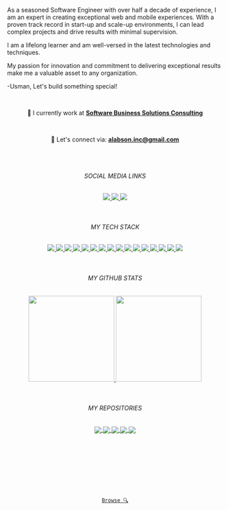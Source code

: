 <p align="left">
As a seasoned Software Engineer with over half a decade of experience, I am an expert in creating exceptional web and mobile experiences. With a proven track record in start-up and scale-up environments, I can lead complex projects and drive results with minimal supervision.

I am a lifelong learner and am well-versed in the latest technologies and techniques. 

My passion for innovation and commitment to delivering exceptional results make me a valuable asset to any organization.


-Usman, Let's build something special!
</p>
<br/>

<p align="center">
🏢 I currently work at <a href="https://www.sbsc.com/"><strong>Software Business Solutions Consulting</strong><a><br />
</p>
<br/>

<p align="center">
  💬 Let's connect via: <strong><a href="mailto: alabson.inc@gmail.com">alabson.inc@gmail.com</a></strong> 
</p>
<br/><br/>



<h6 align="center">SOCIAL MEDIA LINKS</h6>

<p align="center">
  <a href="https://github.com/Alabs02">
    <img src="https://img.shields.io/badge/-@Alabs02-%23181717?style=flat-square&logo=github" />
  </a>
  <a href="https://codepen.io/Alabura">
    <img src="https://img.shields.io/badge/-@Alabura-%23000814?style=flat-square&logo=codepen" />
  </a>
  <a href="https://www.linkedin.com/in/alabura-usman-dev/">
    <img src="https://img.shields.io/badge/-@Alabura Usman-%230077B5?style=flat-square&logo=linkedin" />
  </a>
</p>
<br/>

<h6 align="center">MY TECH STACK</h6>
<p align="center">
  <a href="TypeScript">
    <img src="https://img.shields.io/badge/-TypeScript-007ACC?style=flat-square&logo=typescript&logoColor=white" />
  </a>
  <a href="Javascript">
    <img src="https://img.shields.io/badge/-JavaScript-%23F7DF1C?style=flat-square&logo=javascript&logoColor=000000&labelColor=%23F7DF1C&color=%23FFCE5A" />
  </a>
  <a href="Python">
    <img src="https://img.shields.io/badge/-Python-%23F7DF1C?style=flat-square&logo=python&logoColor=FFE873&labelColor=306998&color=FFD43B" />
  </a>
  <a href="React JS">
    <img src="https://img.shields.io/badge/-React JS-%23282C34?style=flat-square&logo=react" />
  </a>
  <a href="NEXT JS">
    <img src="https://img.shields.io/badge/-Next%20JS-%23282C34?style=flat-square&logo=next.js" />
  </a>
  <a href="Node JS">
    <img src="https://img.shields.io/badge/-Node_JS-%23F7DF1C?style=flat-square&logo=node-js&logoColor=000000&labelColor=ecf3eb&color=3C873A" />
  </a>
  <a href="Nest JS">
    <img src="https://img.shields.io/badge/-Nest%20JS-%23F7DF1C?style=flat-square&logo=nest&logoColor=000000&labelColor=fbeaec&color=db2840" />
  </a>
  <a href="REDUX">
    <img src="https://img.shields.io/badge/-Redux-%23282C34?style=flat-square&logo=redux" />
  </a>
  <a href="Vue JS">
    <img src="https://img.shields.io/badge/-Vue.js-%232c3e50?style=flat-square&logo=vuedotjs" />
  </a>
  <a href="Angular JS">
    <img src="https://img.shields.io/badge/-Angular JS-%23F05032?style=flat-square&logo=angular" />
  </a>
  <a href="SASS">
    <img src="https://img.shields.io/badge/-Sass-%23CC6699?style=flat-square&logo=sass&logoColor=ffffff" />
  </a>
  <a href="Vite">
    <img src="https://img.shields.io/badge/-Vite-%23646CFF?style=flat-square&logo=vite&logoColor=ffffff" />
  </a>
  <a href="ESLint">
    <img src="https://img.shields.io/badge/-ESLint-%234B32C3?style=flat-square&logo=eslint" />
  </a>
  <a href="GIT">
    <img src="https://img.shields.io/badge/-Git-%23F05032?style=flat-square&logo=git&logoColor=%23ffffff" />
  </a>
  <a href="Netlify">
    <img src="https://img.shields.io/badge/-AWS Amplify-%FF9900?style=flat-square&logo=aws&logoColor=ffffff" />
  </a>
  <a href="Firebase">
    <img src="https://img.shields.io/badge/-Firebase-%23ffc300?style=flat-square&logo=firebase&logoColor=ffffff" />
  </a>
</p>
<br/>

<h6 align="center">MY GITHUB STATS</h6>

<p align="center">
  <a href="https://github.com/anuraghazra/github-readme-stats"title="Go to docs">
    <img height="200" src="https://github-readme-stats.vercel.app/api?username=alabs02&show_icons=true&bg_color=001d3d&icon_color=ffc300&text_color=bde0fe&title_color=ffc300&border_radius=15&line_height=30&count_private=true&hide_border=true">
  </a>
  <a href="https://github.com/anuraghazra/github-readme-stats" title="Go to docs">
    <img height="200" src="https://github-readme-stats.vercel.app/api/top-langs/?username=alabs02&hide=c%23,powershell,java&title_color=ffc300&text_color=bde0fe&bg_color=001d3d&langs_count=10&layout=compact&border_radius=15&hide_border=true&line_height=30" />
  </a>
</p>
<br/>

<h6 align="center">MY REPOSITORIES</h6>

<p align="center">
  <a href="https://github.com/Alabs02/wikipedia-insights-validator" title="Go to repo">
    <img align="center" src="https://github-readme-stats.vercel.app/api/pin/?username=alabs02&repo=wikipedia-insights-validator&bg_color=d8f3dc&hide_border=true&border_radius=15&line_height=30&title_color=000814&text_color=000814&icon_color=ffc300" />
  </a>
  <a href="https://github.com/Alabs02/alabura.com" title="Go to repo">
    <img align="center" src="https://github-readme-stats.vercel.app/api/pin/?username=alabs02&repo=alabura.com&bg_color=d8f3dc&hide_border=true&border_radius=15&line_height=30&title_color=000814&text_color=000814&icon_color=ffc300" />
  </a>
<!--   <a href="https://github.com/Alabs02/Openai-Vision-App" title="Go to repo">
    <img align="center" src="https://github-readme-stats.vercel.app/api/pin/?username=alabs02&repo=Openai-Vision-App&bg_color=d8f3dc&hide_border=true&border_radius=15&line_height=30&title_color=000814&text_color=000814&icon_color=ffc300" />
  </a> -->
  <a href="https://github.com/Alabs02/vue3-headless-otp-pin-form" title="Go to repo">
    <img align="center" src="https://github-readme-stats.vercel.app/api/pin/?username=alabs02&repo=vue3-headless-otp-pin-form&bg_color=d8f3dc&hide_border=true&border_radius=15&line_height=30&title_color=000814&text_color=000814&icon_color=ffc300" />
  </a>
  <a href="https://github.com/Alabs02/calendar-app" title="Go to repo">
    <img align="center" src="https://github-readme-stats.vercel.app/api/pin/?username=alabs02&repo=calendar-app&bg_color=d8f3dc&hide_border=true&border_radius=15&line_height=30&title_color=000814&text_color=000814&icon_color=ffc300" />
  </a>
   <a href="https://github.com/Alabs02/bbm.labs.twin" title="Go to repo">
    <img align="center" src="https://github-readme-stats.vercel.app/api/pin/?username=alabs02&repo=bbm.labs.twin&bg_color=d8f3dc&hide_border=true&border_radius=15&line_height=30&title_color=000814&text_color=000814&icon_color=ffc300" />
  </a>
</p>
<br /><br /><br /><br /><br /><br/><br/>
<p align="center">
  <code align="center"><a href="https://github.com/alabs02?tab=repositories" title="Browse">Browse 🔍</a>
</code>
</p>
